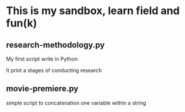 # This is my sandbox, learn field and fun(k)

## research-methodology.py

My first script write in Python

It print a stages of conducting research



## movie-premiere.py

simple script to concatenation one variable within a string